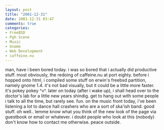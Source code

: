 ```yaml
---
layout: post
title: "2001-12-31"
date: 2001-12-31 03:47
comments: true
categories: 
- FreeBSD
- Pgh Scene
- Music
- Gnome
- Web Development
- caffeine.nu
---
```

man, have i been bored today. i was so bored that i actually did productive stuff. most obviously, the redoing of caffeine.nu at port eighty. before i hopped onto html, i compiled some stuff on erwin's freebsd partition, namely gnome 1.4. it's not bad visually, but it could be a little more faster. it's pokey pokey &#94;v&#94;. later on today (after i wake up), i shall head over to the doctor's lab for a little new years shindig. get to hang out with some people i talk to all the time, but rarely see. fun. on the music front today, i've been listening a lot to dance hall crashers who are a sort of ska'ish band. good stuff. oh well.. lemme know what you think of the new look of the page via guestbook or email or whatever. i doubt people who look at this (nobody) don't know how to contact me otherwise. peace outside.
